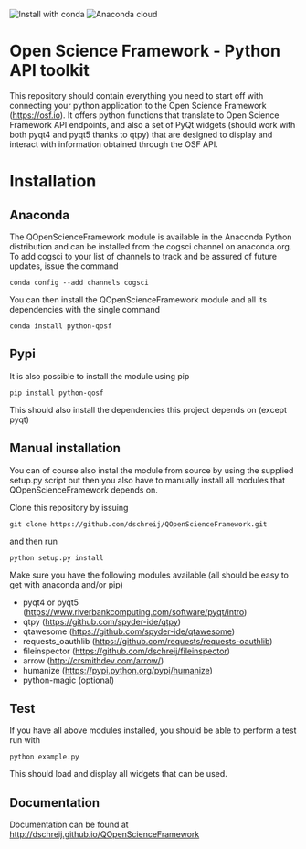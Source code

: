 ![Install with conda](https://anaconda.org/cogsci/python-qosf/badges/installer/conda.svg)
![Anaconda cloud](https://anaconda.org/cogsci/python-qosf/badges/version.svg)

# Open Science Framework - Python API toolkit
This repository should contain everything you need to start off with connecting your python application to the Open Science Framework (https://osf.io). It offers python functions that translate to Open Science Framework API endpoints, and also a set of PyQt widgets (should work with both pyqt4 and pyqt5 thanks to qtpy) that are designed to display and interact with information obtained through the OSF API.

# Installation

## Anaconda

The QOpenScienceFramework module is available in the Anaconda Python distribution and can be installed from the cogsci channel on anaconda.org. To add cogsci to your list of channels to track and be assured of future updates, issue the command

    conda config --add channels cogsci

You can then install the QOpenScienceFramework module and all its dependencies with the single command

    conda install python-qosf

## Pypi

It is also possible to install the module using pip

    pip install python-qosf

This should also install the dependencies this project depends on (except pyqt)

## Manual installation

You can of course also instal the module from source by using the supplied setup.py script but then you also have to manually install all modules that QOpenScienceFramework depends on.

Clone this repository by issuing

    git clone https://github.com/dschreij/QOpenScienceFramework.git

and then run

    python setup.py install

Make sure you have the following modules available (all should be easy to get with anaconda and/or pip)

- pyqt4 or pyqt5 (https://www.riverbankcomputing.com/software/pyqt/intro)
- qtpy (https://github.com/spyder-ide/qtpy)
- qtawesome (https://github.com/spyder-ide/qtawesome)
- requests_oauthlib (https://github.com/requests/requests-oauthlib)
- fileinspector (https://github.com/dschreij/fileinspector)
- arrow (http://crsmithdev.com/arrow/)
- humanize (https://pypi.python.org/pypi/humanize)
- python-magic (optional)

## Test
If you have all above modules installed, you should be able to perform a test run with

    python example.py

This should load and display all widgets that can be used.

## Documentation

Documentation can be found at <http://dschreij.github.io/QOpenScienceFramework>
